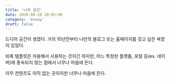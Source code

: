 ```yaml
---
title: '나의 공간'
date: 2020-08-28 20:05:00
category: 'essay'
draft: false
---
```


드디어 공간이 생겼다.
거의 10년전부터 나만의 블로그 또는 홈페이지를 갖고 싶은 욕망이 있었다.

비록 템플릿은 차용해서 사용하는 것이긴 하지만, 어느 특정한 플랫폼, 포털 등(ex. 네이버)에 종속되지 않는 점에서
너무나 마음에 든다.

아무 컨텐츠도 아직 없는 곳이지만 너무나 마음에 든다.
